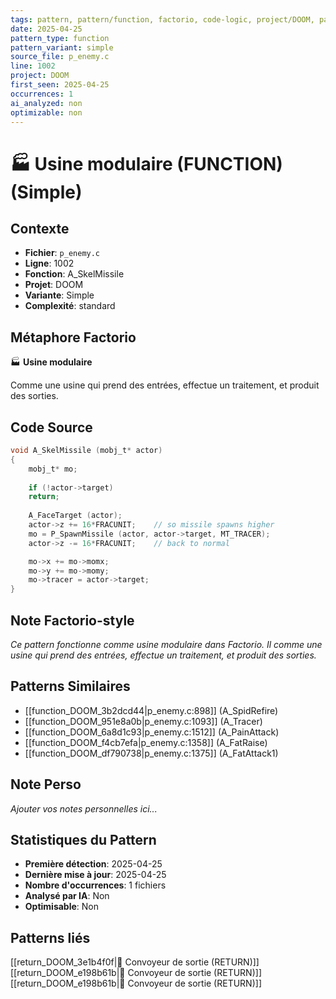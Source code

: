 ```yaml
---
tags: pattern, pattern/function, factorio, code-logic, project/DOOM, pattern/variant/simple
date: 2025-04-25
pattern_type: function
pattern_variant: simple
source_file: p_enemy.c
line: 1002
project: DOOM
first_seen: 2025-04-25
occurrences: 1
ai_analyzed: non
optimizable: non
---
```


# 🏭 Usine modulaire (FUNCTION) (Simple)

## Contexte
- **Fichier**: `p_enemy.c`
- **Ligne**: 1002
- **Fonction**: A_SkelMissile
- **Projet**: DOOM
- **Variante**: Simple
- **Complexité**: standard

## Métaphore Factorio
🏭 **Usine modulaire**

Comme une usine qui prend des entrées, effectue un traitement, et produit des sorties.

## Code Source
```c
void A_SkelMissile (mobj_t* actor)
{	
    mobj_t*	mo;
	
    if (!actor->target)
	return;
		
    A_FaceTarget (actor);
    actor->z += 16*FRACUNIT;	// so missile spawns higher
    mo = P_SpawnMissile (actor, actor->target, MT_TRACER);
    actor->z -= 16*FRACUNIT;	// back to normal

    mo->x += mo->momx;
    mo->y += mo->momy;
    mo->tracer = actor->target;
}
```

## Note Factorio-style
*Ce pattern fonctionne comme usine modulaire dans Factorio. Il comme une usine qui prend des entrées, effectue un traitement, et produit des sorties.*

## Patterns Similaires
- [[function_DOOM_3b2dcd44|p_enemy.c:898]] (A_SpidRefire)
- [[function_DOOM_951e8a0b|p_enemy.c:1093]] (A_Tracer)
- [[function_DOOM_6a8d1c93|p_enemy.c:1512]] (A_PainAttack)
- [[function_DOOM_f4cb7efa|p_enemy.c:1358]] (A_FatRaise)
- [[function_DOOM_df790738|p_enemy.c:1375]] (A_FatAttack1)

## Note Perso
*Ajouter vos notes personnelles ici...*

## Statistiques du Pattern
- **Première détection**: 2025-04-25
- **Dernière mise à jour**: 2025-04-25
- **Nombre d'occurrences**: 1 fichiers
- **Analysé par IA**: Non
- **Optimisable**: Non

## Patterns liés
[[return_DOOM_3e1b4f0f|🚚 Convoyeur de sortie (RETURN)]]
[[return_DOOM_e198b61b|🚚 Convoyeur de sortie (RETURN)]]
[[return_DOOM_e198b61b|🚚 Convoyeur de sortie (RETURN)]]
